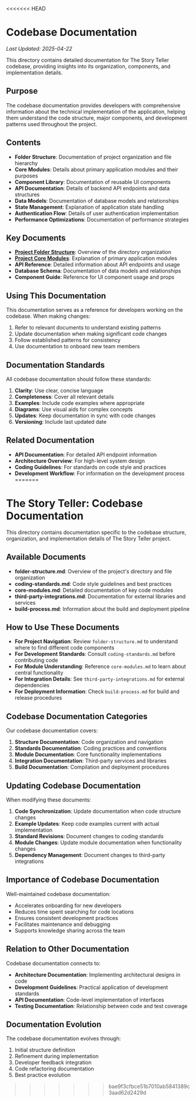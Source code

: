 <<<<<<< HEAD
# Codebase Documentation

*Last Updated: 2025-04-22*

This directory contains detailed documentation for The Story Teller codebase, providing insights into its organization, components, and implementation details.

## Purpose

The codebase documentation provides developers with comprehensive information about the technical implementation of the application, helping them understand the code structure, major components, and development patterns used throughout the project.

## Contents

- **Folder Structure**: Documentation of project organization and file hierarchy
- **Core Modules**: Details about primary application modules and their purposes
- **Component Library**: Documentation of reusable UI components
- **API Documentation**: Details of backend API endpoints and data structures
- **Data Models**: Documentation of database models and relationships
- **State Management**: Explanation of application state handling
- **Authentication Flow**: Details of user authentication implementation
- **Performance Optimizations**: Documentation of performance strategies

## Key Documents

- [**Project Folder Structure**](./project-folder-structure.md): Overview of the directory organization
- [**Project Core Modules**](./project-core-modules.md): Explanation of primary application modules
- **API Reference**: Detailed information about API endpoints and usage
- **Database Schema**: Documentation of data models and relationships
- **Component Guide**: Reference for UI component usage and props

## Using This Documentation

This documentation serves as a reference for developers working on the codebase. When making changes:

1. Refer to relevant documents to understand existing patterns
2. Update documentation when making significant code changes
3. Follow established patterns for consistency
4. Use documentation to onboard new team members

## Documentation Standards

All codebase documentation should follow these standards:

1. **Clarity**: Use clear, concise language
2. **Completeness**: Cover all relevant details
3. **Examples**: Include code examples where appropriate
4. **Diagrams**: Use visual aids for complex concepts
5. **Updates**: Keep documentation in sync with code changes
6. **Versioning**: Include last updated date

## Related Documentation

- **API Documentation**: For detailed API endpoint information
- **Architecture Overview**: For high-level system design
- **Coding Guidelines**: For standards on code style and practices
- **Development Workflow**: For information on the development process
=======
# The Story Teller: Codebase Documentation

This directory contains documentation specific to the codebase structure, organization, and implementation details of The Story Teller project.

## Available Documents

- **folder-structure.md**: Overview of the project's directory and file organization
- **coding-standards.md**: Code style guidelines and best practices
- **core-modules.md**: Detailed documentation of key code modules
- **third-party-integrations.md**: Documentation for external libraries and services
- **build-process.md**: Information about the build and deployment pipeline

## How to Use These Documents

- **For Project Navigation**: Review `folder-structure.md` to understand where to find different code components
- **For Development Standards**: Consult `coding-standards.md` before contributing code
- **For Module Understanding**: Reference `core-modules.md` to learn about central functionality
- **For Integration Details**: See `third-party-integrations.md` for external dependencies
- **For Deployment Information**: Check `build-process.md` for build and release procedures

## Codebase Documentation Categories

Our codebase documentation covers:

1. **Structure Documentation**: Code organization and navigation
2. **Standards Documentation**: Coding practices and conventions
3. **Module Documentation**: Core functionality implementations
4. **Integration Documentation**: Third-party services and libraries
5. **Build Documentation**: Compilation and deployment procedures

## Updating Codebase Documentation

When modifying these documents:

1. **Code Synchronization**: Update documentation when code structure changes
2. **Example Updates**: Keep code examples current with actual implementation
3. **Standard Revisions**: Document changes to coding standards
4. **Module Changes**: Update module documentation when functionality changes
5. **Dependency Management**: Document changes to third-party integrations

## Importance of Codebase Documentation

Well-maintained codebase documentation:

- Accelerates onboarding for new developers
- Reduces time spent searching for code locations
- Ensures consistent development practices
- Facilitates maintenance and debugging
- Supports knowledge sharing across the team

## Relation to Other Documentation

Codebase documentation connects to:

- **Architecture Documentation**: Implementing architectural designs in code
- **Development Guidelines**: Practical application of development standards
- **API Documentation**: Code-level implementation of interfaces
- **Testing Documentation**: Relationship between code and test coverage

## Documentation Evolution

The codebase documentation evolves through:

1. Initial structure definition
2. Refinement during implementation
3. Developer feedback integration
4. Code refactoring documentation
5. Best practice evolution 
>>>>>>> bae9f3cfbce51b7010ab5841389c3aad62d2429d
